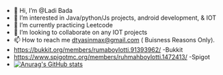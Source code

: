 - 👋 Hi, I’m @Ladi Bada
- 👀 I’m interested in Java/python/Js projects, android development, & IOT 
- 🌱 I’m currently practicing Leetcode
- 💞️ I’m looking to collaborate on any IOT projects
- 📫 How to reach me dtyasinmax@gmail.com ( Buisness Reasons Only).
- https://bukkit.org/members/rumaboylotti.91393962/ -Bukkit
- https://www.spigotmc.org/members/ruhmahboylotti.1472413/ -Spigot
- [![Anurag's GitHub stats](https://github-readme-stats.vercel.app/api?username=RumaboyLotti)](https://github.com/anuraghazra/github-readme-stats)

<!---
RumaboyLotti/RumaboyLotti is a ✨ special ✨ repository because its `README.md` (this file) appears on your GitHub profile.
You can click the Preview link to take a look at your changes.
--->
